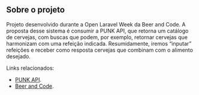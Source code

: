 ## Sobre o projeto

Projeto desenvolvido durante a Open Laravel Week da Beer and Code. A proposta desse sistema é consumir a PUNK API, que retorna um catálogo de cervejas, com buscas que podem, por exemplo, retornar cervejas que harmonizam com uma refeição indicada.
Resumidamente, iremos “inputar” refeições e receber como resposta cervejas que combinam com o alimento desejado.

Links relacionados:

- [PUNK API](https://punkapi.com/).
- [Beer and Code](https://www.youtube.com/).
